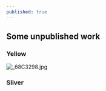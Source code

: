 ```yaml
---
published: true
---
```

## Some unpublished work 

### Yellow
![_68C3298.jpg]({{site.baseurl}}/_posts/_68C3298.jpg)


### Sliver
